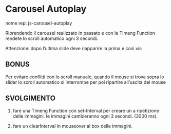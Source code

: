 Carousel Autoplay
===
nome rep: js-carousel-autoplay

Riprendendo il carousel realizzato in passato  e con le Timeng Function rendete lo scroll automatico ogni 3 secondi.

Attenzione: dopo l’ultima slide deve riapparire la prima e così via

## BONUS
Per evitare conflitti con lo scroll manuale, quando il mouse si trova sopra lo slider lo scroll automatico si interrompe per poi ripartire all’uscita del mouse

## SVOLGIMENTO
1. fare una Timeng Function con set-Interval per creare un a ripetizione delle immagini. le immagini cambieranno ogni 3 secondi. (3000 ms).

2. fare un clearInterval  in mouseover al box delle immagini.

